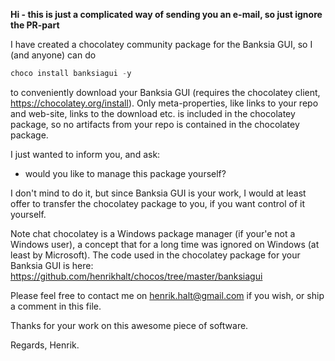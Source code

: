 **Hi - this is just a complicated way of sending you an e-mail, so just ignore the PR-part**

I have created a chocolatey community package for the Banksia GUI, so I (and anyone) can do

```powershell
choco install banksiagui -y
```
to conveniently download your Banksia GUI (requires the chocolatey client, https://chocolatey.org/install). Only meta-properties, like links to your repo and web-site, links to the download etc. is included in the chocolatey package, so no artifacts from your repo is contained in the chocolatey package. 

I just wanted to inform you, and ask: 

 - would you like to manage this package yourself?

I don't mind to do it, but since Banksia GUI is your work, I would at least offer to transfer the chocolatey package to you, if you want control of it yourself. 

Note chat chocolatey is a Windows package manager (if your'e not a Windows user), a concept that for a long time was ignored on Windows (at least by Microsoft). The code used in the chocolatey package for your Banksia GUI is here: https://github.com/henrikhalt/chocos/tree/master/banksiagui

Please feel free to contact me on henrik.halt@gmail.com if you wish, or ship a comment in this file. 

Thanks for your work on this awesome piece of software. 

Regards, Henrik.
